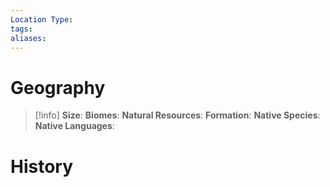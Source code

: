 ```yaml
---
Location Type: 
tags: 
aliases:
---
```

# Geography
> [!info] 
> **Size**: 
> **Biomes**: 
> **Natural Resources**: 
> **Formation**: 
> **Native Species**: 
> **Native Languages**: 

# History

